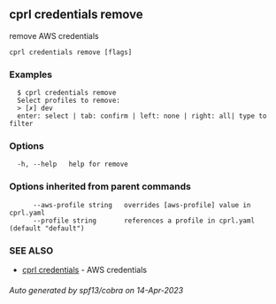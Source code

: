 ## cprl credentials remove

remove AWS credentials

```
cprl credentials remove [flags]
```

### Examples

```
  $ cprl credentials remove
  Select profiles to remove:
  > [✗] dev
  enter: select | tab: confirm | left: none | right: all| type to filter
```

### Options

```
  -h, --help   help for remove
```

### Options inherited from parent commands

```
      --aws-profile string   overrides [aws-profile] value in cprl.yaml
      --profile string       references a profile in cprl.yaml (default "default")
```

### SEE ALSO

* [cprl credentials](cprl_credentials.md)	 - AWS credentials

###### Auto generated by spf13/cobra on 14-Apr-2023
